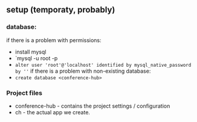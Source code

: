 ## setup (temporaty, probably)
### database:
if there is a problem with permissions:
 - install mysql
 - `mysql -u root -p
 - `alter user 'root'@'localhost' identified by mysql_native_password by ''`
if there is a problem with non-existing database:
 - `create database <conference-hub>`

### Project files
 - conference-hub - contains the project settings / configuration
 - ch - the actual app we create.
